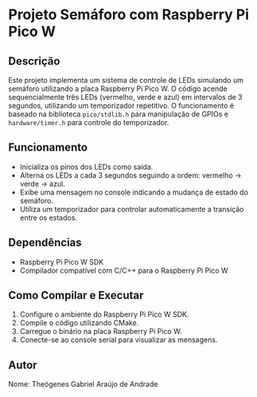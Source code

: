 # Projeto Semáforo com Raspberry Pi Pico W

## Descrição
Este projeto implementa um sistema de controle de LEDs simulando um semáforo utilizando a placa Raspberry Pi Pico W. O código acende sequencialmente três LEDs (vermelho, verde e azul) em intervalos de 3 segundos, utilizando um temporizador repetitivo. O funcionamento é baseado na biblioteca `pico/stdlib.h` para manipulação de GPIOs e `hardware/timer.h` para controle do temporizador.

## Funcionamento
- Inicializa os pinos dos LEDs como saída.
- Alterna os LEDs a cada 3 segundos seguindo a ordem: vermelho -> verde -> azul.
- Exibe uma mensagem no console indicando a mudança de estado do semáforo.
- Utiliza um temporizador para controlar automaticamente a transição entre os estados.

## Dependências
- Raspberry Pi Pico W SDK
- Compilador compatível com C/C++ para o Raspberry Pi Pico W

## Como Compilar e Executar
1. Configure o ambiente do Raspberry Pi Pico W SDK.
2. Compile o código utilizando CMake.
3. Carregue o binário na placa Raspberry Pi Pico W.
4. Conecte-se ao console serial para visualizar as mensagens.

## Autor
Nome: Theógenes Gabriel Araújo de Andrade


